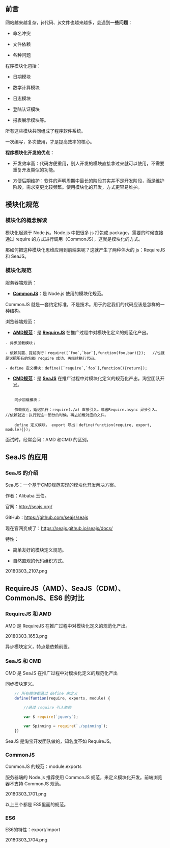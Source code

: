 

## 前言

网站越来越复杂，js代码、js文件也越来越多，会遇到**一些问题**：

- 命名冲突

- 文件依赖

- 各种问题

程序模块化包括：

- 日期模块

- 数学计算模块

- 日志模块

- 登陆认证模块

- 报表展示模块等。

所有这些模块共同组成了程序软件系统。

一次编写，多次使用，才是提高效率的核心。


**程序模块化开发的优点：**

- 开发效率高：代码方便重用，别人开发的模块直接拿过来就可以使用，不需要重复开发类似的功能。

- 方便后期维护：软件的声明周期中最长的阶段其实并不是开发阶段，而是维护阶段，需求变更比较频繁。使用模块化的开发，方式更容易维护。

## 模块化规范

###  模块化的概念解读

模块化起源于 Node.js。Node.js 中把很多 js 打包成 package，需要的时候直接通过 require 的方式进行调用（CommonJS），这就是模块化的方式。

那如何把这种模块化思维应用到前端来呢？这就产生了两种伟大的 js：RequireJS 和 SeaJS。



### 模块化规范

服务器端规范：

- [**CommonJS**](http://www.commonjs.org/)：是 Node.js 使用的模块化规范。

CommonJS 就是一套约定标准，不是技术。用于约定我们的代码应该是怎样的一种结构。


浏览器端规范：

- [**AMD规范**](https://github.com/amdjs/amdjs-api)：是 **[RequireJS](http://requirejs.org/)** 在推广过程中对模块化定义的规范化产出。

```
- 异步加载模块；

- 依赖前置、提前执行：require([`foo`,`bar`],function(foo,bar){});   //也就是说把所有的包都 require 成功，再继续执行代码。

- define 定义模块：define([`require`,`foo`],function(){return});
```

- **[CMD规范](https://github.com/amdjs/amdjs-api)**：是 **[SeaJS](http://seajs.org/)** 在推广过程中对模块化定义的规范化产出。淘宝团队开发。

```

	同步加载模块；

	依赖就近，延迟执行：require(./a) 直接引入。或者Require.async 异步引入。   //依赖就近：执行到这一部分的时候，再去加载对应的文件。

	define 定义模块， export 导出：define(function(require, export, module){});
```


面试时，经常会问：AMD 和CMD 的区别。



## SeaJS 的应用

### SeaJS 的介绍

SeaJS：一个基于CMD规范实现的模块化开发解决方案。

作者：Alibaba 玉伯。

官网：<http://seajs.org/>

GitHub：<https://github.com/seajs/seajs>

现在官网变成了：<https://seajs.github.io/seajs/docs/>

特性：

- 简单友好的模块定义规范。

- 自然直观的代码组织方式。


20180303_2107.png








## RequireJS（AMD）、SeaJS（CDM）、CommonJS、ES6 的对比

### RequireJS 和 AMD


AMD 是 RequireJS 在推广过程中对模块化定义的规范化产出。


20180303_1653.png


异步模块定义，特点是依赖前置。


### SeaJS 和 CMD

CMD 是 SeaJS 在推广过程中对模块化定义的规范化产出


同步模块定义。

```javascript
	// 所有模块都通过 define 来定义
	define(funtion(require, exports, module) {

        //通过 require 引入依赖

        var $ require(`jquery`);

        var Spinning = require(`./spinning`);
	})
```

SeaJS 是淘宝开发团队做的，知名度不如 RequireJS。

### CommonJS

CommonJS 的规范：module.exports

服务器端的 Node.js 推荐使用 CommonJS 规范，来定义模块化开发。前端浏览器不支持 CommonJS 规范。

20180303_1701.png


以上三个都是 ES5里面的规范。

### ES6

ES6的特性：export/import

20180303_1704.png
















